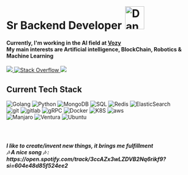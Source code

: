 <h1 align="left">
Sr Backend Developer <img src="https://media.tenor.com/TCMWkxIkF9IAAAAi/dancing-gopher.gif" width="50" height="60" alt="Dancing Gopher Sticker - Dancing Gopher Dancing Gopher Stickers" style="max-width: 280px; background-color: unset; margin: 1px 2px; margin-bottom: 0px">
</h1>


<h4>Currently, I'm working in the AI field at <a href="https://www.vozy.co" target="_blank">Vozy</a></br>
My main interests are Artificial intelligence, BlockChain, Robotics & Machine Learning</h4>

<div align='left'>
  <a href="https://github.com/AndrewAlizaga">
    <img src="https://img.shields.io/github/followers/AndrewAlizaga?color=gray&label=GitHub&logo=GitHub&style=for-the-badge"/>
  </a>
 <a href="https://stackoverflow.com/users/10925686/andrew-alizaga?tab=profile">
     <img alt="Stack Overflow" src="https://img.shields.io/badge/-Stack%20Overflow-FE7A16?style=for-the-badge&logo=stack-overflow&logoColor=white" />
  </a>
  <a href="mailto:andrewatld@gmail.com?subject=Yellow,%20From%20Github">
    <img src="https://img.shields.io/badge/gmail-%23D14836.svg?&style=for-the-badge&logo=gmail&logoColor=white"/>
  </a>
</div> 

<div align=left>
  <h2>Current Tech Stack</h2>
  <!--  Languages !-->
  <img alt="Golang" src="https://img.shields.io/badge/-Go-45b8d8?style=for-the-badge&logo=go&logoColor=white" />
  <img alt="Python" src="https://img.shields.io/badge/-Python-45b8d8?style=for-the-badge&logo=python&logoColor=yellow" />
    <!--  DBS !-->

  <img alt="MongoDB" src="https://img.shields.io/badge/-MongoDB-2F4F4F?style=for-the-badge&logo=mongodb&logoColor=Green" />
  <img alt="SQL" src="https://img.shields.io/badge/-SQL-2F4F4F?style=for-the-badge&logo=sql&logoColor=Green" />
  <img alt="Redis" src="https://img.shields.io/badge/-Redis-2F4F4F?style=for-the-badge&logo=redis&logoColor=Green" />
  <img alt="ElasticSearch" src="https://img.shields.io/badge/-ElasticSearch-2F4F4F?style=for-the-badge&logo=elasticsearch&logoColor=Green" />
</br>
  <img alt="git" src="https://img.shields.io/badge/-Git-F05032?style=for-the-badge&logo=git&logoColor=white" />
  <img alt="gitlab" src="https://img.shields.io/badge/-GitLab-F05032?style=for-the-badge&logo=gitlab&logoColor=white" />

  <img alt="gRPC" src="https://img.shields.io/badge/-gRPC-000000?style=for-the-badge&logo=gRPC&logoColor=white" />
  <img alt="Docker" src="https://img.shields.io/badge/-Docker-000000?style=for-the-badge&logo=docker&logoColor=blue" />
  <img alt="K8S" src="https://img.shields.io/badge/-k8s-000000?style=for-the-badge&logo=kubernetes&logoColor=white" />
  <img alt="aws" src="https://img.shields.io/badge/-aws-000000?style=for-the-badge&logo=amazonwebservices&logoColor=white" />
  </br>
  <img alt="Manjaro" src="https://img.shields.io/badge/-Manjaro-7FAF9B?style=for-the-badge&logo=manjaro&logoColor=green" />
  <img alt="Ventura" src="https://img.shields.io/badge/-Ventura-FFE699?style=for-the-badge&logo=macos&logoColor=white" />
  <img alt="Ubuntu" src="https://img.shields.io/badge/-Ubuntu-F05032?style=for-the-badge&logo=ubuntu&logoColor=white" />
  
</div>

<h5 style="margin-top: 6vw; align: left;">
  I like to create/invent new things, it brings me fulfillment
  <br>
      🎶 A nice song 🎶 : https://open.spotify.com/track/3ccAZx3wLZDVB2Nq6rikf9?si=604e48d85f524ee2

</h5>

